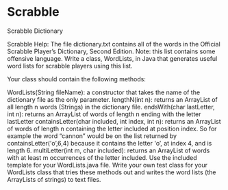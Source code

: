 # Scrabble
Scrabble Dictionary

Scrabble Help: The file dictionary.txt contains all of the words in the Official Scrabble Player’s Dictionary, Second Edition. Note: this list contains some offensive language. Write a class, WordLists, in Java that generates useful word lists for scrabble players using this list.

Your class should contain the following methods:

WordLists(String fileName): a constructor that takes the name of the dictionary file as the only parameter.
lengthN(int n): returns an ArrayList of all length n words (Strings) in the dictionary file.
endsWith(char lastLetter, int n): returns an ArrayList of words of length n ending with the letter lastLetter
containsLetter(char included, int index, int n): returns an ArrayList of words of length n containing the letter included at position index. So for example the word “cannon” would be on the list returned by containsLetter('o’,6,4) because it contains the letter 'o’, at index 4, and is length 6.
multiLetter(int m, char included): returns an ArrayList of words with at least m occurrences of the letter included.
Use the included template for your WordLists.java file. Write your own test class for your WordLists class that tries these methods out and writes the word lists (the ArrayLists of strings) to text files.
